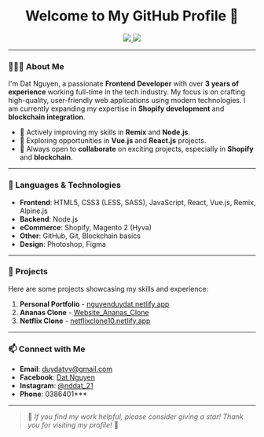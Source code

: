 <h1 align="center">Welcome to My GitHub Profile 👋</h1>

<p align="center">
  <a href="https://www.linkedin.com/in/dat-nguyen-duy/">
    <img src="https://img.shields.io/badge/LinkedIn-0077B5?style=plastic&logo=linkedin&logoColor=white">
  </a>
  <img src="https://komarev.com/ghpvc/?username=DatNguyenFEdev&color=blue&style=plastic">
</p>

---

### 👨🏻‍💻 About Me
I'm Dat Nguyen, a passionate **Frontend Developer** with over **3 years of experience** working full-time in the tech industry. My focus is on crafting high-quality, user-friendly web applications using modern technologies. I am currently expanding my expertise in **Shopify development** and **blockchain integration**.

- 🌱 Actively improving my skills in **Remix** and **Node.js**.
- 🚀 Exploring opportunities in **Vue.js** and **React.js** projects.
- 👥 Always open to **collaborate** on exciting projects, especially in **Shopify** and **blockchain**.

---

### 🔧 Languages & Technologies
- **Frontend**: HTML5, CSS3 (LESS, SASS), JavaScript, React, Vue.js, Remix, Alpine.js
- **Backend**: Node.js
- **eCommerce**: Shopify, Magento 2 (Hyva)
- **Other**: GitHub, Git, Blockchain basics
- **Design**: Photoshop, Figma

---

### 📂 Projects
Here are some projects showcasing my skills and experience:

1. **Personal Portfolio** - [nguyenduydat.netlify.app](https://nguyenduydat.netlify.app/)
2. **Ananas Clone** - [Website_Ananas_Clone](https://datnguyenfedev.github.io/Website_Ananas_Clone/)
3. **Netflix Clone** - [netflixclone10.netlify.app](https://netflixclone10.netlify.app/)

---

### 📫 Connect with Me
- **Email**: duydatvv@gmail.com
- **Facebook**: [Dat Nguyen](https://www.facebook.com/DAT2001DAT2001/)
- **Instagram**: [@nddat_21](https://www.instagram.com/nddat_21/)
- **Phone**: 0386401***

---

> 🌟 *If you find my work helpful, please consider giving a star! Thank you for visiting my profile!* 🎉
